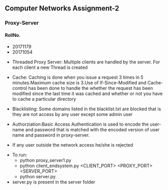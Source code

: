 ## Computer Networks Assignment-2 
### Proxy-Server
#### RollNo. 
* 20171179
* 20171054


- Threaded Proxy Server: Multiple clients are handled by the server. For each client a new Thread is created

- Cache: Caching is done when you issue a request 3 times in 5 minutes.Maximum cache size is 3.Use of If-Since-Modified and Cache-control has been done to handle the whether the request has been modified since the last time it was cached and whether or not you have to cache a particular directory 

- Blacklisting: Some domains listed in the blacklist.txt are blocked that is they are not access by any user except some admin user

- Authorziation:Basic Access Authentication is used to encode the user-name and password that is matched with the encoded version of user name and password in proxy-server.

- If any user outside the network access he/she is rejected



* To run:
  * python proxy_server1.py 
  * python client_endsystem.py <CLIENT_PORT> <PROXY_PORT> <SERVER_PORT>
  * python server.py <SERVER PORT> 
 * server.py is present in the server folder
